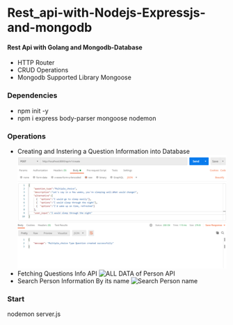 # Rest_api-with-Nodejs-Expressjs-and-mongodb

#### Rest Api with Golang and Mongodb-Database
* HTTP Router
* CRUD Operations
* Mongodb Supported Library Mongoose

### Dependencies
* npm init -y
* npm i express body-parser mongoose nodemon

### Operations
* Creating and Instering a Question Information into Database
![Create and Insert Person Info](/images/Create.png)
* Fetching Questions Info API
![ALL DATA of Person API](/images/Allpersons.png)
* Search Person Information By its name
![Search Person name](/images/searchpersonbyname.png)

### Start
  nodemon server.js

